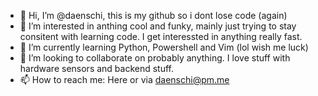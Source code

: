 - 👋 Hi, I’m @daenschi, this is my github so i dont lose code (again)
- 👀 I’m interested in anthing cool and funky, mainly just trying to stay consitent with learning code. I get interessted in anything really fast.
- 🌱 I’m currently learning Python, Powershell and Vim (lol wish me luck)
- 💞️ I’m looking to collaborate on probably anything. I love stuff with hardware sensors and backend stuff.
- 📫 How to reach me: Here or via daenschi@pm.me
